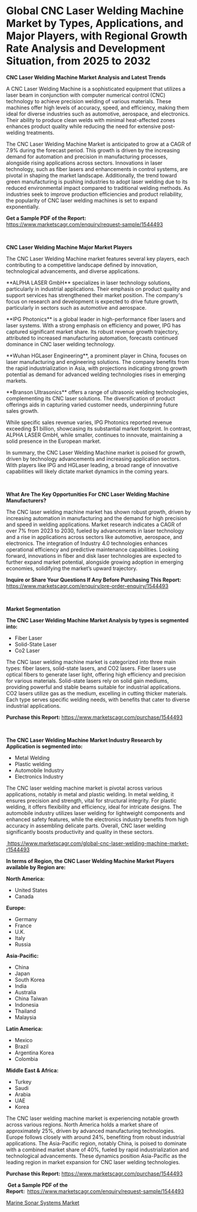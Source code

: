 <p><h1>Global CNC Laser Welding Machine Market by Types, Applications, and Major Players, with Regional Growth Rate Analysis and Development Situation, from 2025 to 2032</h1></p><p><strong>CNC Laser Welding Machine Market Analysis and Latest Trends</strong></p>
<p><p>A CNC Laser Welding Machine is a sophisticated equipment that utilizes a laser beam in conjunction with computer numerical control (CNC) technology to achieve precision welding of various materials. These machines offer high levels of accuracy, speed, and efficiency, making them ideal for diverse industries such as automotive, aerospace, and electronics. Their ability to produce clean welds with minimal heat-affected zones enhances product quality while reducing the need for extensive post-welding treatments.</p><p>The CNC Laser Welding Machine Market is anticipated to grow at a CAGR of 7.9% during the forecast period. This growth is driven by the increasing demand for automation and precision in manufacturing processes, alongside rising applications across sectors. Innovations in laser technology, such as fiber lasers and enhancements in control systems, are pivotal in shaping the market landscape. Additionally, the trend toward green manufacturing is pushing industries to adopt laser welding due to its reduced environmental impact compared to traditional welding methods. As industries seek to improve production efficiencies and product reliability, the popularity of CNC laser welding machines is set to expand exponentially.</p></p>
<p><strong>Get a Sample PDF of the Report:&nbsp;</strong> <a href="https://www.marketscagr.com/enquiry/request-sample/1544493?utm_campaign=2126&utm_medium=2&utm_source=Github&utm_content=ia&utm_term=17022025&utm_id=cnc-laser-welding-machine">https://www.marketscagr.com/enquiry/request-sample/1544493</a></p>
<p>&nbsp;</p>
<p><strong>CNC Laser Welding Machine Major Market Players</strong></p>
<p><p>The CNC Laser Welding Machine market features several key players, each contributing to a competitive landscape defined by innovation, technological advancements, and diverse applications. </p><p>**ALPHA LASER GmbH** specializes in laser technology solutions, particularly in industrial applications. Their emphasis on product quality and support services has strengthened their market position. The company's focus on research and development is expected to drive future growth, particularly in sectors such as automotive and aerospace.</p><p>**IPG Photonics** is a global leader in high-performance fiber lasers and laser systems. With a strong emphasis on efficiency and power, IPG has captured significant market share. Its robust revenue growth trajectory, attributed to increased manufacturing automation, forecasts continued dominance in CNC laser welding technology.</p><p>**Wuhan HGLaser Engineering**, a prominent player in China, focuses on laser manufacturing and engineering solutions. The company benefits from the rapid industrialization in Asia, with projections indicating strong growth potential as demand for advanced welding technologies rises in emerging markets. </p><p>**Branson Ultrasonics** offers a range of ultrasonic welding technologies, complementing its CNC laser solutions. The diversification of product offerings aids in capturing varied customer needs, underpinning future sales growth.</p><p>While specific sales revenue varies, IPG Photonics reported revenue exceeding $1 billion, showcasing its substantial market footprint. In contrast, ALPHA LASER GmbH, while smaller, continues to innovate, maintaining a solid presence in the European market. </p><p>In summary, the CNC Laser Welding Machine market is poised for growth, driven by technology advancements and increasing application sectors. With players like IPG and HGLaser leading, a broad range of innovative capabilities will likely dictate market dynamics in the coming years.</p></p>
<p>&nbsp;</p>
<p><strong>What Are The Key Opportunities For CNC Laser Welding Machine Manufacturers?</strong></p>
<p><p>The CNC laser welding machine market has shown robust growth, driven by increasing automation in manufacturing and the demand for high precision and speed in welding applications. Market research indicates a CAGR of over 7% from 2023 to 2030, fueled by advancements in laser technology and a rise in applications across sectors like automotive, aerospace, and electronics. The integration of Industry 4.0 technologies enhances operational efficiency and predictive maintenance capabilities. Looking forward, innovations in fiber and disk laser technologies are expected to further expand market potential, alongside growing adoption in emerging economies, solidifying the market’s upward trajectory.</p></p>
<p><strong>Inquire or Share Your Questions If Any Before Purchasing This Report:</strong> <a href="https://www.marketscagr.com/enquiry/pre-order-enquiry/1544493?utm_campaign=2126&utm_medium=2&utm_source=Github&utm_content=ia&utm_term=17022025&utm_id=cnc-laser-welding-machine">https://www.marketscagr.com/enquiry/pre-order-enquiry/1544493</a></p>
<p>&nbsp;</p>
<p><strong>Market Segmentation</strong></p>
<p><strong>The CNC Laser Welding Machine Market Analysis by types is segmented into:</strong></p>
<p><ul><li>Fiber Laser</li><li>Solid-State Laser</li><li>Co2 Laser</li></ul></p>
<p><p>The CNC laser welding machine market is categorized into three main types: fiber lasers, solid-state lasers, and CO2 lasers. Fiber lasers use optical fibers to generate laser light, offering high efficiency and precision for various materials. Solid-state lasers rely on solid gain mediums, providing powerful and stable beams suitable for industrial applications. CO2 lasers utilize gas as the medium, excelling in cutting thicker materials. Each type serves specific welding needs, with benefits that cater to diverse industrial applications.</p></p>
<p><strong>Purchase this Report:&nbsp;</strong><a href="https://www.marketscagr.com/purchase/1544493?utm_campaign=2126&utm_medium=2&utm_source=Github&utm_content=ia&utm_term=17022025&utm_id=cnc-laser-welding-machine">https://www.marketscagr.com/purchase/1544493</a></p>
<p>&nbsp;</p>
<p><strong>The CNC Laser Welding Machine Market Industry Research by Application is segmented into:</strong></p>
<p><ul><li>Metal Welding</li><li>Plastic welding</li><li>Automobile Industry</li><li>Electronics Industry</li></ul></p>
<p><p>The CNC laser welding machine market is pivotal across various applications, notably in metal and plastic welding. In metal welding, it ensures precision and strength, vital for structural integrity. For plastic welding, it offers flexibility and efficiency, ideal for intricate designs. The automobile industry utilizes laser welding for lightweight components and enhanced safety features, while the electronics industry benefits from high accuracy in assembling delicate parts. Overall, CNC laser welding significantly boosts productivity and quality in these sectors.</p></p>
<p><a href="https://www.marketscagr.com/global-cnc-laser-welding-machine-market-r1544493?utm_campaign=2126&utm_medium=2&utm_source=Github&utm_content=ia&utm_term=17022025&utm_id=cnc-laser-welding-machine">&nbsp;https://www.marketscagr.com/global-cnc-laser-welding-machine-market-r1544493</a></p>
<p><strong>In terms of Region, the CNC Laser Welding Machine Market Players available by Region are:</strong></p>
<p>
    <p> <strong> North America: </strong>
        <ul>
            <li>United States</li>
            <li>Canada</li>
        </ul>
        </p> 
    <p> <strong> Europe: </strong>
        <ul>
            <li>Germany</li>
            <li>France</li>
            <li>U.K.</li>
            <li>Italy</li>
            <li>Russia</li>
        </ul>
        </p> 
    <p> <strong> Asia-Pacific: </strong>
        <ul>
            <li>China</li>
            <li>Japan</li>
            <li>South Korea</li>
            <li>India</li>
            <li>Australia</li>
            <li>China Taiwan</li>
            <li>Indonesia</li>
            <li>Thailand</li>
            <li>Malaysia</li>
        </ul>
        </p> 
    <p> <strong> Latin America: </strong>
        <ul>
            <li>Mexico</li>
            <li>Brazil</li>
            <li>Argentina Korea</li>
            <li>Colombia</li>
        </ul>
        </p> 
    <p> <strong> Middle East & Africa: </strong>
        <ul>
            <li>Turkey</li>
            <li>Saudi</li>
            <li>Arabia</li>
            <li>UAE</li>
            <li>Korea</li>
        </ul>
    </p>
    </p>
<p><p>The CNC laser welding machine market is experiencing notable growth across various regions. North America holds a market share of approximately 25%, driven by advanced manufacturing technologies. Europe follows closely with around 24%, benefiting from robust industrial applications. The Asia-Pacific region, notably China, is poised to dominate with a combined market share of 40%, fueled by rapid industrialization and technological advancements. These dynamics position Asia-Pacific as the leading region in market expansion for CNC laser welding technologies.</p></p>
<p><strong>Purchase this Report: </strong><a href="https://www.marketscagr.com/purchase/1544493?utm_campaign=2126&utm_medium=2&utm_source=Github&utm_content=ia&utm_term=17022025&utm_id=cnc-laser-welding-machine">https://www.marketscagr.com/purchase/1544493</a></p>
<p>&nbsp;<strong>Get a Sample PDF of the Report:&nbsp;&nbsp;</strong><a href="https://www.marketscagr.com/enquiry/request-sample/1544493?utm_campaign=2126&utm_medium=2&utm_source=Github&utm_content=ia&utm_term=17022025&utm_id=cnc-laser-welding-machine">https://www.marketscagr.com/enquiry/request-sample/1544493</a></p>
<p><strong></strong></p>
<p><p><a href="https://github.com/gukenneth26571/Market-Research-Report-List-1/blob/main/marine-sonar-systems-market.md?utm_campaign=2126&utm_medium=2&utm_source=Github&utm_content=ia&utm_term=17022025&utm_id=cnc-laser-welding-machine">Marine Sonar Systems Market</a></p></p>